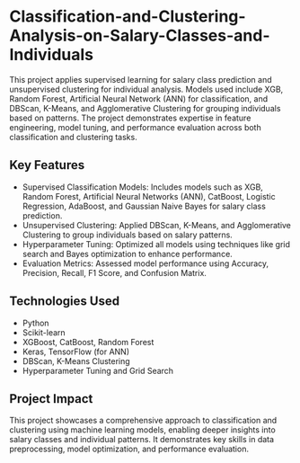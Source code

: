 # Classification-and-Clustering-Analysis-on-Salary-Classes-and-Individuals
This project applies supervised learning for salary class prediction and unsupervised clustering for individual analysis. Models used include XGB, Random Forest, Artificial Neural Network (ANN) for classification, and DBScan, K-Means, and Agglomerative Clustering for grouping individuals based on patterns. The project demonstrates expertise in feature engineering, model tuning, and performance evaluation across both classification and clustering tasks.

## Key Features
* Supervised Classification Models: Includes models such as XGB, Random Forest, Artificial Neural Networks (ANN), CatBoost, Logistic Regression, AdaBoost, and Gaussian Naive Bayes for salary class prediction.
* Unsupervised Clustering: Applied DBScan, K-Means, and Agglomerative Clustering to group individuals based on salary patterns.
* Hyperparameter Tuning: Optimized all models using techniques like grid search and Bayes optimization to enhance performance.
* Evaluation Metrics: Assessed model performance using Accuracy, Precision, Recall, F1 Score, and Confusion Matrix.

## Technologies Used
* Python
* Scikit-learn
* XGBoost, CatBoost, Random Forest
* Keras, TensorFlow (for ANN)
* DBScan, K-Means Clustering
* Hyperparameter Tuning and Grid Search

## Project Impact
This project showcases a comprehensive approach to classification and clustering using machine learning models, enabling deeper insights into salary classes and individual patterns. It demonstrates key skills in data preprocessing, model optimization, and performance evaluation.
